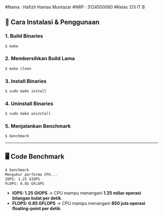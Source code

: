 #Nama : Hafizh Hamas Muntazar
#NRP : 3124500060
#Kelas :D3 IT B
## 📌 Cara Instalasi & Penggunaan

### **1. Build Binaries**
```sh
$ make
```

### **2. Membersihkan Build Lama**
```sh
$ make clean
```

### **3. Install Binaries**
```sh
$ sudo make install
```

### **4. Uninstall Binaries**
```sh
$ sudo make uninstall
```

### **5. Menjalankan Benchmark**
```sh
$ benchmark
```

---

## 🖥 Code Benchmark  

```sh
$ benchmark
Mengukur performa CPU...
IOPS: 1.25 GIOPS
FLOPS: 0.85 GFLOPS
```

- **IOPS: 1.25 GIOPS** → CPU mampu menangani **1.25 miliar operasi bilangan bulat per detik**.
- **FLOPS: 0.85 GFLOPS** → CPU mampu menangani **850 juta operasi floating-point per detik**.
